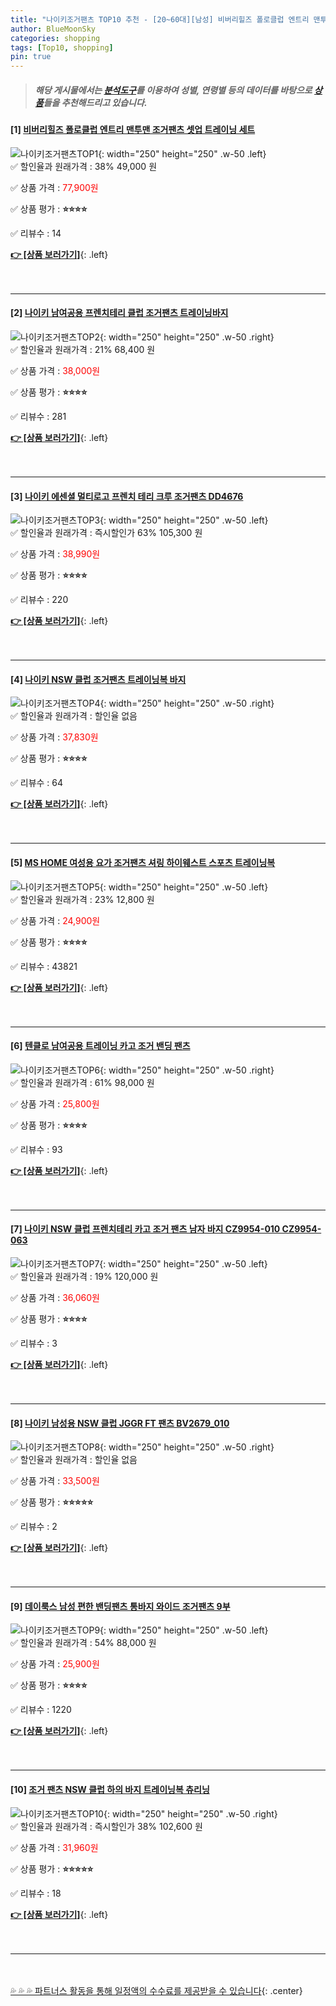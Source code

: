 ```yaml
---
title: "나이키조거팬츠 TOP10 추천 - [20~60대][남성] 비버리힐즈 폴로클럽 엔트리 맨투맨 조거팬츠 셋업 트레이닝 세트"
author: BlueMoonSky
categories: shopping
tags: [Top10, shopping]
pin: true
---
```


> ##### 해당 게시물에서는 [**분석도구**](https://itemscout.io/)를 이용하여 **성별**, **연령별** 등의 데이터를 바탕으로 [**상품**](https://link.coupang.com/a/baae76)들을 추천해드리고 있습니다.

#### [1] [비버리힐즈 폴로클럽 엔트리 맨투맨 조거팬츠 셋업 트레이닝 세트](https://link.coupang.com/re/AFFSDP?lptag=AF5964186&subid=bluemoonsky6999&pageKey=7578815758&traceid=V0-153&itemId=20002189190&vendorItemId=87099273964)
![나이키조거팬츠TOP1](https://thumbnail8.coupangcdn.com/thumbnails/remote/230x230ex/image/vendor_inventory/5fec/5a1c356c92aa7f06bced1f2436102ebffe0aaeaeffe9f4bdf2ee5b4ca7b2.jpg){: width="250" height="250" .w-50 .left}
<br>
✅ 할인율과 원래가격 : 38%  49,000   원

✅ 상품 가격 : <span style="color:red"> 77,900원 </span>

✅ 상품 평가 : **⭐⭐⭐⭐**

✅ 리뷰수 : 14

[**👉  [상품 보러가기]**](https://link.coupang.com/re/AFFSDP?lptag=AF5964186&subid=bluemoonsky6999&pageKey=7578815758&traceid=V0-153&itemId=20002189190&vendorItemId=87099273964){: .left}
<br>
<br>
<br>

***

#### [2] [나이키 남여공용 프렌치테리 클럽 조거팬츠 트레이닝바지](https://link.coupang.com/re/AFFSDP?lptag=AF5964186&subid=bluemoonsky6999&pageKey=7322332950&traceid=V0-153&itemId=18783040521&vendorItemId=86535308555)
![나이키조거팬츠TOP2](https://thumbnail8.coupangcdn.com/thumbnails/remote/230x230ex/image/vendor_inventory/a98a/bcae13a8d413be0efb9072a5d26789a2b0639b649b0e732edaa380711cf2.jpg){: width="250" height="250" .w-50 .right}
<br>
✅ 할인율과 원래가격 : 21%  68,400   원

✅ 상품 가격 : <span style="color:red"> 38,000원 </span>

✅ 상품 평가 : **⭐⭐⭐⭐**

✅ 리뷰수 : 281

[**👉  [상품 보러가기]**](https://link.coupang.com/re/AFFSDP?lptag=AF5964186&subid=bluemoonsky6999&pageKey=7322332950&traceid=V0-153&itemId=18783040521&vendorItemId=86535308555){: .left}
<br>
<br>
<br>

***

#### [3] [나이키 에센셜 멀티로고 프렌치 테리 크루 조거팬츠 DD4676](https://link.coupang.com/re/AFFSDP?lptag=AF5964186&subid=bluemoonsky6999&pageKey=7449925797&traceid=V0-153&itemId=19392244493&vendorItemId=86558735413)
![나이키조거팬츠TOP3](https://thumbnail10.coupangcdn.com/thumbnails/remote/230x230ex/image/vendor_inventory/9c48/eb1fb209d3056e791ff47f1dd849be430a79ace1c14cef304a7119cd1c3a.jpg){: width="250" height="250" .w-50 .left}
<br>
✅ 할인율과 원래가격 : 즉시할인가 63%  105,300   원

✅ 상품 가격 : <span style="color:red"> 38,990원 </span>

✅ 상품 평가 : **⭐⭐⭐⭐**

✅ 리뷰수 : 220

[**👉  [상품 보러가기]**](https://link.coupang.com/re/AFFSDP?lptag=AF5964186&subid=bluemoonsky6999&pageKey=7449925797&traceid=V0-153&itemId=19392244493&vendorItemId=86558735413){: .left}
<br>
<br>
<br>

***

#### [4] [나이키 NSW 클럽 조거팬츠 트레이닝복 바지](https://link.coupang.com/re/AFFSDP?lptag=AF5964186&subid=bluemoonsky6999&pageKey=6434819062&traceid=V0-153&itemId=13903147367&vendorItemId=85159010706)
![나이키조거팬츠TOP4](https://thumbnail9.coupangcdn.com/thumbnails/remote/230x230ex/image/vendor_inventory/eed8/bae2fbe1fe94478bb4d1d34681b3db635e057063d4a7e1c54d4d1d917b2b.jpg){: width="250" height="250" .w-50 .right}
<br>
✅ 할인율과 원래가격 : 할인율 없음

✅ 상품 가격 : <span style="color:red"> 37,830원 </span>

✅ 상품 평가 : **⭐⭐⭐⭐**

✅ 리뷰수 : 64

[**👉  [상품 보러가기]**](https://link.coupang.com/re/AFFSDP?lptag=AF5964186&subid=bluemoonsky6999&pageKey=6434819062&traceid=V0-153&itemId=13903147367&vendorItemId=85159010706){: .left}
<br>
<br>
<br>

***

#### [5] [MS HOME 여성용 요가 조거팬츠 셔링 하이웨스트 스포츠 트레이닝복](https://link.coupang.com/re/AFFSDP?lptag=AF5964186&subid=bluemoonsky6999&pageKey=7207975418&traceid=V0-153&itemId=18233911548&vendorItemId=85381182961)
![나이키조거팬츠TOP5](https://thumbnail6.coupangcdn.com/thumbnails/remote/230x230ex/image/vendor_inventory/da01/1a5305b069c3d05d00ff9b6d10401551bddc050939538cd6176741ec4e83.png){: width="250" height="250" .w-50 .left}
<br>
✅ 할인율과 원래가격 : 23%  12,800   원

✅ 상품 가격 : <span style="color:red"> 24,900원 </span>

✅ 상품 평가 : **⭐⭐⭐⭐**

✅ 리뷰수 : 43821

[**👉  [상품 보러가기]**](https://link.coupang.com/re/AFFSDP?lptag=AF5964186&subid=bluemoonsky6999&pageKey=7207975418&traceid=V0-153&itemId=18233911548&vendorItemId=85381182961){: .left}
<br>
<br>
<br>

***

#### [6] [텐클로 남여공용 트레이닝 카고 조거 밴딩 팬츠](https://link.coupang.com/re/AFFSDP?lptag=AF5964186&subid=bluemoonsky6999&pageKey=6053063371&traceid=V0-153&itemId=11099683178&vendorItemId=78379038283)
![나이키조거팬츠TOP6](https://thumbnail8.coupangcdn.com/thumbnails/remote/230x230ex/image/retail/images/2438063849687553-e04f16f7-d71e-4668-8e28-0c188a34871e.jpg){: width="250" height="250" .w-50 .right}
<br>
✅ 할인율과 원래가격 : 61%  98,000   원

✅ 상품 가격 : <span style="color:red"> 25,800원 </span>

✅ 상품 평가 : **⭐⭐⭐⭐**

✅ 리뷰수 : 93

[**👉  [상품 보러가기]**](https://link.coupang.com/re/AFFSDP?lptag=AF5964186&subid=bluemoonsky6999&pageKey=6053063371&traceid=V0-153&itemId=11099683178&vendorItemId=78379038283){: .left}
<br>
<br>
<br>

***

#### [7] [나이키 NSW 클럽 프렌치테리 카고 조거 팬츠 남자 바지 CZ9954-010 CZ9954-063](https://link.coupang.com/re/AFFSDP?lptag=AF5964186&subid=bluemoonsky6999&pageKey=7449934402&traceid=V0-153&itemId=19392284606&vendorItemId=86550712198)
![나이키조거팬츠TOP7](https://thumbnail9.coupangcdn.com/thumbnails/remote/230x230ex/image/vendor_inventory/d89b/f9efad7714b79aa4262f676c015e81a97db0ca0c72996dea1bf8b1f3e231.jpg){: width="250" height="250" .w-50 .left}
<br>
✅ 할인율과 원래가격 : 19%  120,000   원

✅ 상품 가격 : <span style="color:red"> 36,060원 </span>

✅ 상품 평가 : **⭐⭐⭐⭐**

✅ 리뷰수 : 3

[**👉  [상품 보러가기]**](https://link.coupang.com/re/AFFSDP?lptag=AF5964186&subid=bluemoonsky6999&pageKey=7449934402&traceid=V0-153&itemId=19392284606&vendorItemId=86550712198){: .left}
<br>
<br>
<br>

***

#### [8] [나이키 남성용 NSW 클럽 JGGR FT 팬츠 BV2679_010](https://link.coupang.com/re/AFFSDP?lptag=AF5964186&subid=bluemoonsky6999&pageKey=6714258261&traceid=V0-153&itemId=15597381134&vendorItemId=85934651004)
![나이키조거팬츠TOP8](https://thumbnail7.coupangcdn.com/thumbnails/remote/230x230ex/image/vendor_inventory/7205/9b1b07654f0b4dee7abb272bfcb02e9539a3e0594b0d526fcbf90d34566b.jpg){: width="250" height="250" .w-50 .right}
<br>
✅ 할인율과 원래가격 : 할인율 없음

✅ 상품 가격 : <span style="color:red"> 33,500원 </span>

✅ 상품 평가 : **⭐⭐⭐⭐⭐**

✅ 리뷰수 : 2

[**👉  [상품 보러가기]**](https://link.coupang.com/re/AFFSDP?lptag=AF5964186&subid=bluemoonsky6999&pageKey=6714258261&traceid=V0-153&itemId=15597381134&vendorItemId=85934651004){: .left}
<br>
<br>
<br>

***

#### [9] [데이룩스 남성 편한 밴딩팬츠 통바지 와이드 조거팬츠 9부](https://link.coupang.com/re/AFFSDP?lptag=AF5964186&subid=bluemoonsky6999&pageKey=7511632411&traceid=V0-153&itemId=19682992625&vendorItemId=86788314160)
![나이키조거팬츠TOP9](https://thumbnail7.coupangcdn.com/thumbnails/remote/230x230ex/image/vendor_inventory/919c/e3e690001549ae3b7299d98231eb65aea25cc2d4267b0f6b727b78d77749.png){: width="250" height="250" .w-50 .left}
<br>
✅ 할인율과 원래가격 : 54%  88,000   원

✅ 상품 가격 : <span style="color:red"> 25,900원 </span>

✅ 상품 평가 : **⭐⭐⭐⭐**

✅ 리뷰수 : 1220

[**👉  [상품 보러가기]**](https://link.coupang.com/re/AFFSDP?lptag=AF5964186&subid=bluemoonsky6999&pageKey=7511632411&traceid=V0-153&itemId=19682992625&vendorItemId=86788314160){: .left}
<br>
<br>
<br>

***

#### [10] [조거 팬츠 NSW 클럽 하의 바지 트레이닝복 츄리닝](https://link.coupang.com/re/AFFSDP?lptag=AF5964186&subid=bluemoonsky6999&pageKey=6221477164&traceid=V0-153&itemId=12453800978&vendorItemId=87127090041)
![나이키조거팬츠TOP10](https://thumbnail8.coupangcdn.com/thumbnails/remote/230x230ex/image/vendor_inventory/8e7d/4b42c35a5da0e7ed7e234bc22684470c8c64c100020a62b0bb6835a90360.jpg){: width="250" height="250" .w-50 .right}
<br>
✅ 할인율과 원래가격 : 즉시할인가 38%  102,600   원

✅ 상품 가격 : <span style="color:red"> 31,960원 </span>

✅ 상품 평가 : **⭐⭐⭐⭐⭐**

✅ 리뷰수 : 18

[**👉  [상품 보러가기]**](https://link.coupang.com/re/AFFSDP?lptag=AF5964186&subid=bluemoonsky6999&pageKey=6221477164&traceid=V0-153&itemId=12453800978&vendorItemId=87127090041){: .left}
<br>
<br>
<br>

***
<br><br>[💦 💦 💦 파트너스 활동을 통해 일정액의 수수료를 제공받을 수 있습니다](https://link.coupang.com/a/baae76){: .center}